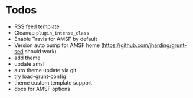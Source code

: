 # Todos

- RSS feed template
- Cleanup `plugin_intense_class`
- Enable Travis for AMSF by default
- Version auto bump for AMSF home (https://github.com/jharding/grunt-sed should work)
- add theme
- update amsf
- auto theme update via git
- try load-grunt-config
- theme custom template support
- docs for AMSF options
